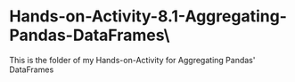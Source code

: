 # Hands-on-Activity-8.1-Aggregating-Pandas-DataFrames\
This is the folder of my Hands-on-Activity for Aggregating Pandas' DataFrames
